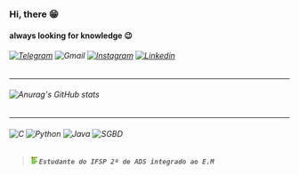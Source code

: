 ### Hi, there 😁
#### always looking for knowledge 😉
###### [![Telegram]( https://img.shields.io/badge/Telegram-2CA5E0?style=for-the-badge&logo=telegram&logoColor=white)](https://criarmeulink.com.br/u/1655433318 "Entrar em contato") ![Gmail]( https://img.shields.io/badge/Gmail-D14836?style=for-the-badge&logo=gmail&logoColor=white) [![Instagram](https://img.shields.io/badge/Instagram-E4405F?style=for-the-badge&logo=instagram&logoColor=white)](https://www.instagram.com/um.daxxamitta/ "Fique a vontade para me contatar na dm") [![Linkedin](https://img.shields.io/badge/LinkedIn-0077B5?style=for-the-badge&logo=linkedin&logoColor=white)](https://www.aindaemproducao.com "Ainda em produção")
---
###### ![Anurag's GitHub stats](https://github-readme-stats.vercel.app/api?username=hdtorrad&show_icons=true&theme=tokyonight)
---
###### ![C]( https://img.shields.io/badge/C-00599C?style=for-the-badge&logo=c&logoColor=white) ![Python]( https://img.shields.io/badge/Python-14354C?style=for-the-badge&logo=python&logoColor=white) ![Java]( https://img.shields.io/badge/Java-ED8B00?style=for-the-badge&logo=java&logoColor=white) ![SGBD]( https://img.shields.io/badge/MySQL-005C84?style=for-the-badge&logo=mysql&logoColor=white) 
>##### <img src="IF.svg.png" alt="IF" width="10"/> `Estudante do IFSP 2º de ADS integrado ao E.M`
